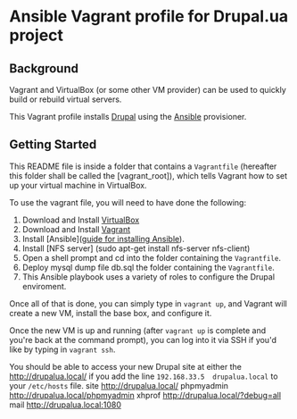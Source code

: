 # Ansible Vagrant profile for Drupal.ua project

## Background

Vagrant and VirtualBox (or some other VM provider) can be used to quickly build or rebuild virtual servers.

This Vagrant profile installs [Drupal](https://drupal.org/) using the [Ansible](http://www.ansible.com/) provisioner.

## Getting Started

This README file is inside a folder that contains a `Vagrantfile` (hereafter this folder shall be called the [vagrant_root]), which tells Vagrant how to set up your virtual machine in VirtualBox.

To use the vagrant file, you will need to have done the following:

  1. Download and Install [VirtualBox](https://www.virtualbox.org/wiki/Downloads)
  2. Download and Install [Vagrant](http://downloads.vagrantup.com/)
  3. Install [Ansible]([guide for installing Ansible](http://docs.ansible.com/intro_installation.html)).
  4. Install [NFS server]  (sudo apt-get install nfs-server nfs-client)
  5. Open a shell prompt and cd into the folder containing the `Vagrantfile`.
  6. Deploy mysql dump file db.sql the folder containing the `Vagrantfile`.
  7. This Ansible playbook uses a variety of roles to configure the Drupal enviroment.

Once all of that is done, you can simply type in `vagrant up`, and Vagrant will create a new VM, install the base box, and configure it.

Once the new VM is up and running (after `vagrant up` is complete and you're back at the command prompt), you can log into it via SSH if you'd like by typing in `vagrant ssh`.

You should be able to access your new Drupal site at either the  http://drupalua.local/ if you add the line `192.168.33.5  drupalua.local` to your `/etc/hosts` file.
 site http://drupalua.local/
 phpmyadmin http://drupalua.local/phpmyadmin
 xhprof http://drupalua.local/?debug=all
 mail http://drupalua.local:1080
